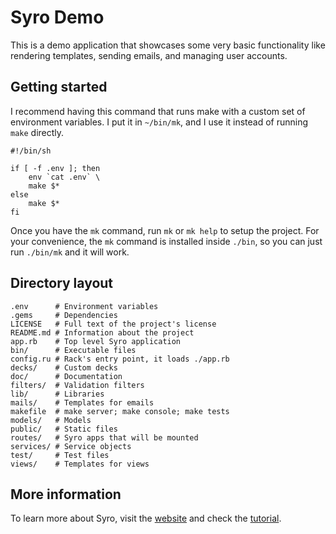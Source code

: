 Syro Demo
=========

This is a demo application that showcases some very basic functionality
like rendering templates, sending emails, and managing user accounts.

Getting started
---------------

I recommend having this command that runs make with a custom set
of environment variables. I put it in `~/bin/mk`, and I use it
instead of running `make` directly.

```
#!/bin/sh

if [ -f .env ]; then
	env `cat .env` \
	make $*
else
	make $*
fi
```

Once you have the `mk` command, run `mk` or `mk help` to setup the
project. For your convenience, the `mk` command is installed inside
`./bin`, so you can just run `./bin/mk` and it will work.

Directory layout
----------------

```
.env      # Environment variables
.gems     # Dependencies
LICENSE   # Full text of the project's license
README.md # Information about the project
app.rb    # Top level Syro application
bin/      # Executable files
config.ru # Rack's entry point, it loads ./app.rb
decks/    # Custom decks
doc/      # Documentation
filters/  # Validation filters
lib/      # Libraries
mails/    # Templates for emails
makefile  # make server; make console; make tests
models/   # Models
public/   # Static files
routes/   # Syro apps that will be mounted
services/ # Service objects
test/     # Test files
views/    # Templates for views
```

More information
----------------

To learn more about Syro, visit the [website][syro] and check the
[tutorial][tutorial].

[syro]: http://soveran.github.io/syro/
[tutorial]: http://files.soveran.com/syro/
